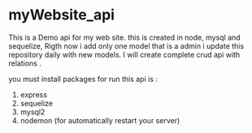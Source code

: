 # myWebsite_api
This is a Demo api for my web site. this is created in node, mysql and sequelize, Rigth now i add only one model that is a admin i update this repository daily with new models. I will create complete crud api with relations .


you must install packages for run this api is : 
1. express
2. sequelize
3. mysql2
4. nodemon (for automatically restart your server)
